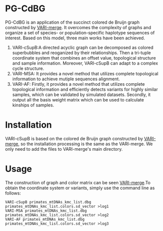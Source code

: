 # PG-CdBG

PG-CdBG is an application of the succinct colored de Bruijn graph constructed by  [VARI-merge](https://github.com/cosmo-team/cosmo/tree/VARI-merge). It overcomes the complexity of graphs and organize a set of species- or population-specific haplotype sequences of interest. Based on this model, three main works have been achieved.
1. VARI-cSupB:A directed acyclic graph can be decomposed as colored superbubbles and reoganized by their relationships. Then a tri-tuple coordinate system that combines an offset value, topological structure and sample information. Moreover, VARI-cSupB can adapt to a complex cycle structure.
2. VARI-MSA: It provides a novel method that utilizes complete topological information to achieve mutiple sequences alignment.
3. VARI-AF: Firstly, it provides a novel method that utilizes complete topological information and efficiently detects variants for highly similar samples, which can be validated by simulated datasets. Secondly, it output all the basis weight matrix which can be used to calculate kinships of samples.
# Installation
VARI-cSupB is based on the colored de Bruijn graph constructed by [VARI-merge](https://github.com/cosmo-team/cosmo/tree/VARI-merge), so the installation processing is the same as the VARI-merge. We only need to add the files to VARI-merge's main directory.

# Usage
The construction of graph and color matrix can be seen  [VARI-merge](https://github.com/cosmo-team/cosmo/tree/VARI-merge).To obtain the coordinate system or variants, simply use the command line as follows:<tab>
```
VARI-cSupB primates_mtDNAs_kmc_list.dbg primates_mtDNAs_kmc_list.colors.sd_vector >log1
VARI-MSA primates_mtDNAs_kmc_list.dbg primates_mtDNAs_kmc_list.colors.sd_vector >log2
VARI-AF primates_mtDNAs_kmc_list.dbg primates_mtDNAs_kmc_list.colors.sd_vector >log3
```
